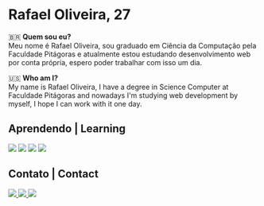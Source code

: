 <h1>Rafael Oliveira, 27</h1>

<p>    
    <span>&#x1F1E7&#x1F1F7 <strong>Quem sou eu?</strong></span>
    <br>
    Meu nome é Rafael Oliveira, sou graduado em Ciência da Computação pela Faculdade Pitágoras e atualmente estou estudando desenvolvimento web por conta própria, espero poder trabalhar com isso um dia.</p>
<p>
    <span>&#x1F1FA&#x1F1F8 <strong>Who am I?</strong></span>
    <br>
    My name is Rafael Oliveira, I have a degree in Science Computer at Faculdade Pitágoras and nowadays I'm studying web development by myself, I hope I can work with it one day.
</p>
<h2>Aprendendo | Learning</h2>
<div>
    <img src="https://img.shields.io/badge/HTML5-E34F26?style=for-the-badge&logo=html5&logoColor=white">
    <img src="https://img.shields.io/badge/CSS3-1572B6?style=for-the-badge&logo=css3&logoColor=white">
    <img src="https://img.shields.io/badge/Figma-F24E1E?style=for-the-badge&logo=figma&logoColor=white">
    <img src="https://img.shields.io/badge/JavaScript-F7DF1E?style=for-the-badge&logo=javascript&logoColor=black">
</div>
<h2>Contato | Contact</h2>
<div>
    <a href="mailto:rafaeloliveira.ds@hotmail.com"> <img src="https://img.shields.io/badge/Microsoft_Outlook-0078D4?style=for-the-badge&logo=microsoft-outlook&logoColor=white">
    <a href="https://t.me/rafaods" target=_blank rel="external"> <img src="https://img.shields.io/badge/Telegram-2CA5E0?style=for-the-badge&logo=telegram&logoColor=white">
    <a href="https://www.linkedin.com/in/rafaeloliveira-ds/" target=_blank rel="external"> <img src="https://img.shields.io/badge/LinkedIn-0077B5?style=for-the-badge&logo=linkedin&logoColor=white">
</div>
